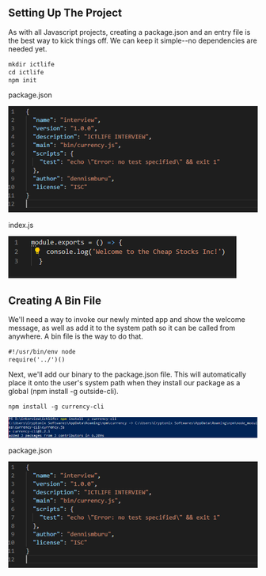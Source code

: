
## Setting Up The Project
As with all Javascript projects, creating a package.json and an entry file is the best way to kick things off. We can keep it simple--no dependencies are needed yet.
```
mkdir ictlife
cd ictlife
npm init
```
package.json

![alt text](https://github.com/dennis2018/ICTLIFE-/blob/master/1.PNG)

index.js

![alt text](https://github.com/dennis2018/ICTLIFE-/blob/master/%232.PNG)

## Creating A Bin File
We'll need a way to invoke our newly minted app and show the welcome message, as well as add it to the system path so it can be called from anywhere. A bin file is the way to do that.
```
#!/usr/bin/env node
require('../')()
```
Next, we'll add our binary to the package.json file. This will automatically place it onto the user's system path when they install our package as a global (npm install -g outside-cli).

```
npm install -g currency-cli
```
![alt text](https://github.com/dennis2018/ICTLIFE-/blob/master/%233.PNG)

package.json

![alt text](https://github.com/dennis2018/ICTLIFE-/blob/master/1.PNG)
